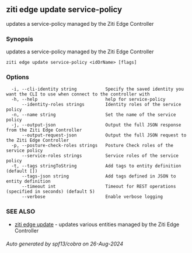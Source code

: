 ## ziti edge update service-policy

updates a service-policy managed by the Ziti Edge Controller

### Synopsis

updates a service-policy managed by the Ziti Edge Controller

```
ziti edge update service-policy <idOrName> [flags]
```

### Options

```
  -i, --cli-identity string           Specify the saved identity you want the CLI to use when connect to the controller with
  -h, --help                          help for service-policy
      --identity-roles strings        Identity roles of the service policy
  -n, --name string                   Set the name of the service policy
  -j, --output-json                   Output the full JSON response from the Ziti Edge Controller
      --output-request-json           Output the full JSON request to the Ziti Edge Controller
  -p, --posture-check-roles strings   Posture Check roles of the service policy
      --service-roles strings         Service roles of the service policy
  -t, --tags stringToString           Add tags to entity definition (default [])
      --tags-json string              Add tags defined in JSON to entity definition
      --timeout int                   Timeout for REST operations (specified in seconds) (default 5)
      --verbose                       Enable verbose logging
```

### SEE ALSO

* [ziti edge update](../update.md)	 - updates various entities managed by the Ziti Edge Controller

###### Auto generated by spf13/cobra on 26-Aug-2024
